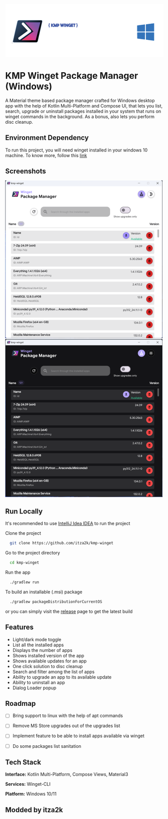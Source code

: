 
![Winget Readme Banner](static/kmp-winget-git-banner.png)


# KMP Winget Package Manager (Windows)

A Material theme based package manager crafted for Windows desktop app with the help of Kotlin Multi-Platform and Compose UI, that lets you list, search, upgrade or uninstall packages installed in your system that runs on winget commands in the background. As a bonus, also lets you perform disc cleanup.




## Environment Dependency

To run this project, you will need winget installed in your windows 10 machine.
To know more, follow this [link](https://learn.microsoft.com/en-us/windows/package-manager/winget/)


## Screenshots

<img src="static/Lightmode.png" width="500" height="500">
<img src="static/Darkmode.png" width="500" height="500">


## Run Locally

It's recommended to use [IntelliJ Idea IDEA](https://www.jetbrains.com/idea/) to run the project

Clone the project

```bash
  git clone https://github.com/itza2k/kmp-winget
```

Go to the project directory

```bash
  cd kmp-winget
```

Run the app

```bash
  ./gradlew run
```

To build an installable (.msi) package

```bash
  ./gradlew packageDistributionForCurrentOS
```
or you can simply visit the [release]() page to get the latest build


## Features

- Light/dark mode toggle
- List all the installed apps
- Displays the number of apps
- Shows installed version of the app
- Shows available updates for an app
- One click solution to disc cleanup
- Search and filter among the list of apps
- Ability to upgrade an app to its available update
- Ability to uninstall an app
- Dialog Loader popup 

## Roadmap

- [ ] Bring support to linux with the help of apt commands
- [ ] Remove MS Store upgrades out of the upgrades list
- [ ] Implement feature to be able to install apps available via winget
- [ ] Do some packages list sanitation


## Tech Stack

**Interface:** Kotlin Multi-Platform, Compose Views, Material3

**Services:** Winget-CLI

**Platform:** Windows 10/11

## Modded by itza2k

